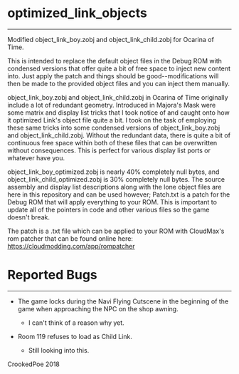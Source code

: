 # optimized_link_objects
---
Modified object_link_boy.zobj and object_link_child.zobj for Ocarina of Time.

This is intended to replace the default object files in the Debug ROM with condensed versions that offer quite a bit of free space to inject new content into. Just apply the patch and things should be good--modifications will then be made to the provided object files and you can inject them manually.

object_link_boy.zobj and object_link_child.zobj in Ocarina of Time originally include a lot of redundant geometry.
Introduced in Majora's Mask were some matrix and display list tricks that I took notice of and caught onto how
it optimized Link's object file quite a bit. I took on the task of employing these same tricks into some condensed versions of object_link_boy.zobj
and object_link_child.zobj. Without the redundant data, there is quite a bit of continuous free space within both of these files
that can be overwritten without consequences. This is perfect for various display list ports or whatever have you.

object_link_boy_optimized.zobj is nearly 40% completely null bytes, and object_link_child_optimized.zobj is 30% completely null bytes. The source assembly and display list descriptions along with the lone object files are here in this repository and can be used however; Patch.txt is a patch for the Debug ROM that will apply everything to your ROM. This is important to update all of the pointers in code and other various files so the game doesn't break.

The patch is a .txt file which can be applied to your ROM with CloudMax's rom patcher that can be found online here: https://cloudmodding.com/app/rompatcher

# Reported Bugs
---
* The game locks during the Navi Flying Cutscene in the beginning of the game when approaching the NPC on the shop awning.
  * I can't think of a reason why yet.

* Room 119 refuses to load as Child Link.
  * Still looking into this.

CrookedPoe 2018

